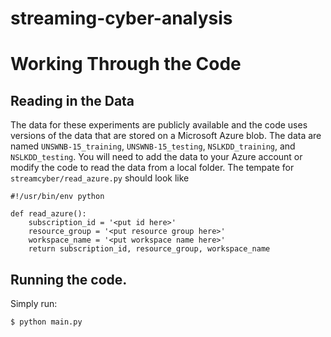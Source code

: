 # streaming-cyber-analysis

# Working Through the Code 

## Reading in the Data

The data for these experiments are publicly available and the code uses versions of the data that are stored on a Microsoft Azure blob. The data are named `UNSWNB-15_training`, `UNSWNB-15_testing`, `NSLKDD_training`, and `NSLKDD_testing`. 
You will need to add the data to your Azure account or modify the code to read the data from a local folder. The tempate for `streamcyber/read_azure.py` should look like 
```
#!/usr/bin/env python 

def read_azure(): 
    subscription_id = '<put id here>'
    resource_group = '<put resource group here>'
    workspace_name = '<put workspace name here>'
    return subscription_id, resource_group, workspace_name
```

## Running the code.

Simply run:  
```
$ python main.py 
```
